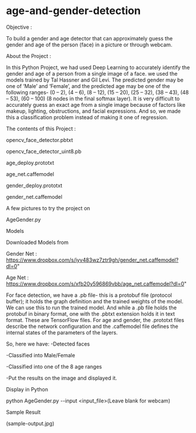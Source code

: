 # age-and-gender-detection
Objective :

To build a gender and age detector that can approximately guess the gender and age of the person (face) in a picture or through webcam.

About the Project :

In this Python Project, we had used Deep Learning to accurately identify the gender and age of a person from a single image of a face. 
we used the models trained by Tal Hassner and Gil Levi. The predicted gender may be one of ‘Male’ and ‘Female’, 
and the predicted age may be one of the following ranges- (0 – 2), (4 – 6), (8 – 12), (15 – 20), (25 – 32), (38 – 43),
(48 – 53), (60 – 100) (8 nodes in the final softmax layer). It is very difficult to accurately guess an exact age from a single image
because of factors like makeup, lighting, obstructions, and facial expressions.
And so, we made this a classification problem instead of making it one of regression.

The contents of this Project :

opencv_face_detector.pbtxt

opencv_face_detector_uint8.pb

age_deploy.prototxt

age_net.caffemodel

gender_deploy.prototxt

gender_net.caffemodel

A few pictures to try the project on

AgeGender.py

Models

Downloaded Models from

Gender Net : https://www.dropbox.com/s/iyv483wz7ztr9gh/gender_net.caffemodel?dl=0"

Age Net : https://www.dropbox.com/s/xfb20y596869vbb/age_net.caffemodel?dl=0"


For face detection, we have a .pb file- this is a protobuf file (protocol buffer); it holds the graph definition and the trained weights of the model. We can use this to run the trained model. And while a .pb file holds the protobuf in binary format, one with the .pbtxt extension holds it in text format. These are TensorFlow files. For age and gender, the .prototxt files describe the network configuration and the .caffemodel file defines the internal states of the parameters of the layers.

So, here we have:
-Detected faces

-Classified into Male/Female

-Classified into one of the 8 age ranges

-Put the results on the image and displayed it.

Display in Python

python AgeGender.py --input <input_file>(Leave blank for webcam)

Sample Result

(sample-output.jpg)
